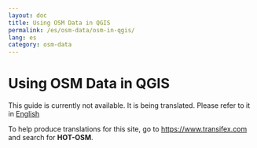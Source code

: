 ```yaml
---
layout: doc
title: Using OSM Data in QGIS
permalink: /es/osm-data/osm-in-qgis/
lang: es
category: osm-data
---
```


Using OSM Data in QGIS
=================

This guide is currently not available. It is being translated. Please refer to it in [English](/es/osm-data/osm-in-qgis/)

To help produce translations for this site, go to <https://www.transifex.com> and search for **HOT-OSM**.  

